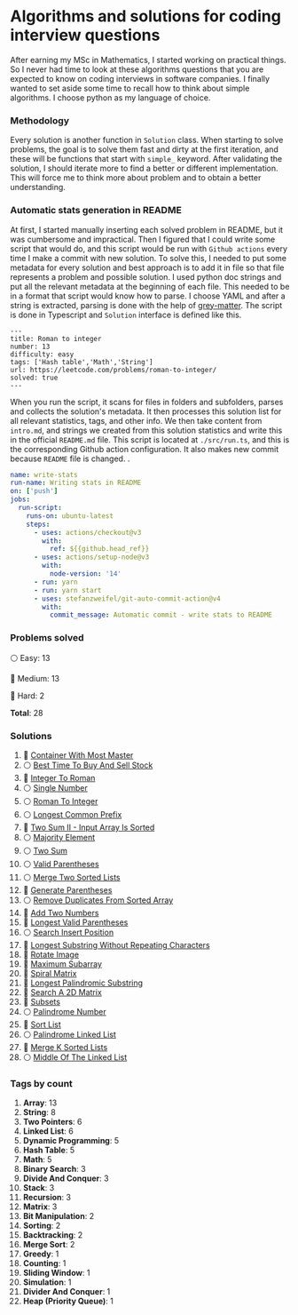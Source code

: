 # Algorithms and solutions for coding interview questions

After earning my MSc in Mathematics, I started working on practical things. So I never had time to look at these algorithms questions that you are expected to know on coding interviews in software companies.
I finally wanted to set aside some time to recall how to think about simple algorithms. I choose python as my language of choice.

### Methodology
Every solution is another function in `Solution` class.
When starting to solve problems, the goal is to solve them fast and dirty at the first iteration, and these will be functions that start with `simple_` keyword.
After validating the solution, I should iterate more to find a better or different implementation. This will force me 
to think more about problem and to obtain a better understanding.


### Automatic stats generation in README
At first, I started manually inserting each solved problem in README, but it was cumbersome and impractical.
Then I figured that I could write some script that would do, and this script would be run with `Github actions` every time I make a commit with new solution.
To solve this, I needed to put some metadata for every solution and
best approach is to add it in file so that file represents a problem and possible solution.
I used python doc strings and put all the relevant metadata at the beginning of each file.
This needed to be in a format that script would know how to parse. I choose YAML and after a string is extracted,
parsing is done with the help of [grey-matter](https://github.com/jonschlinkert/gray-matter).
The script is done in Typescript and `Solution` interface is defined like this.


```angular2html
---
title: Roman to integer
number: 13
difficulty: easy
tags: ['Hash table','Math','String']
url: https://leetcode.com/problems/roman-to-integer/
solved: true
---
```

When you run the script, it scans for files in folders and subfolders, parses and collects the solution's metadata. It then processes this solution list for all relevant statistics, tags, and other info. 
We then take content from `intro.md`, and strings we created from this solution statistics and write this in 
the official `README.md` file.
This script is located at `./src/run.ts`, and this is the corresponding Github action configuration.
It also makes new commit because `README` file is changed.
.
```yaml
name: write-stats
run-name: Writing stats in README
on: ['push']
jobs:
  run-script:
    runs-on: ubuntu-latest
    steps:
      - uses: actions/checkout@v3
        with:
          ref: ${{github.head_ref}}
      - uses: actions/setup-node@v3
        with:
          node-version: '14'
      - run: yarn
      - run: yarn start
      - uses: stefanzweifel/git-auto-commit-action@v4
        with:
          commit_message: Automatic commit - write stats to README
```




### Problems solved

:white_circle: Easy: 13

:large_blue_circle: Medium: 13

:red_circle: Hard: 2

__Total__: 28

### Solutions

1. :large_blue_circle: [Container With Most Master](./leetCode/11_container_with_most_water.py)
2. :white_circle: [Best Time To Buy And Sell Stock](./leetCode/121_best_time_to_buy_and_sell_stock.py)
3. :large_blue_circle: [Integer To Roman](./leetCode/12_integer_to_roman.py)
4. :white_circle: [Single Number](./leetCode/136_single_number.py)
5. :white_circle: [Roman To Integer](./leetCode/13_roman_to_integer.py)
6. :white_circle: [Longest Common Prefix](./leetCode/14_longest_common_predix.py)
7. :large_blue_circle: [Two Sum II - Input Array Is Sorted](./leetCode/167_two_sum_ii.py)
8. :white_circle: [Majority Element](./leetCode/169_majority_element.py)
9. :white_circle: [Two Sum](./leetCode/1_two_sum.py)
10. :white_circle: [Valid Parentheses](./leetCode/20_valid_parentheses.py)
11. :white_circle: [Merge Two Sorted Lists](./leetCode/21_merge_two_sorted_lists.py)
12. :large_blue_circle: [Generate Parentheses](./leetCode/22_generate_parentheses.py)
13. :white_circle: [Remove Duplicates From Sorted Array](./leetCode/26_remove_duplicates_sorted_array.py)
14. :large_blue_circle: [Add Two Numbers](./leetCode/2_add_two_numbers.py)
15. :red_circle: [Longest Valid Parentheses](./leetCode/32_longest_valid_parentheses.py)
16. :white_circle: [Search Insert Position](./leetCode/35_search_insert_position.py)
17. :large_blue_circle: [Longest Substring Without Repeating Characters](./leetCode/3_longest_substring_without_repeating_characters.py)
18. :large_blue_circle: [Rotate Image](./leetCode/48_rotate_image.py)
19. :large_blue_circle: [Maximum Subarray](./leetCode/53_maximum_subarray.py)
20. :large_blue_circle: [Spiral Matrix](./leetCode/54_spiral_matrix.py)
21. :large_blue_circle: [Longest Palindromic Substring](./leetCode/5_longest_palindromic_substring.py)
22. :large_blue_circle: [Search A 2D Matrix](./leetCode/74_search_2d_matrix.py)
23. :large_blue_circle: [Subsets](./leetCode/78_subsets.py)
24. :white_circle: [Palindrome Number](./leetCode/9_palindrome_number.py)
25. :large_blue_circle: [Sort List](./leetCode/linked-list/148_sort_list.py)
26. :white_circle: [Palindrome Linked List](./leetCode/linked-list/234_palindrome_linked_list.py)
27. :red_circle: [Merge K Sorted Lists](./leetCode/linked-list/23_merge_k_sorted_lists.py)
28. :white_circle: [Middle Of The Linked List](./leetCode/linked-list/876_middle_of_the_linked_list.py)

### Tags by count

1. **Array**: 13
2. **String**: 8
3. **Two Pointers**: 6
4. **Linked List**: 6
5. **Dynamic Programming**: 5
6. **Hash Table**: 5
7. **Math**: 5
8. **Binary Search**: 3
9. **Divide And Conquer**: 3
10. **Stack**: 3
11. **Recursion**: 3
12. **Matrix**: 3
13. **Bit Manipulation**: 2
14. **Sorting**: 2
15. **Backtracking**: 2
16. **Merge Sort**: 2
17. **Greedy**: 1
18. **Counting**: 1
19. **Sliding Window**: 1
20. **Simulation**: 1
21. **Divider And Conquer**: 1
22. **Heap (Priority Queue)**: 1
